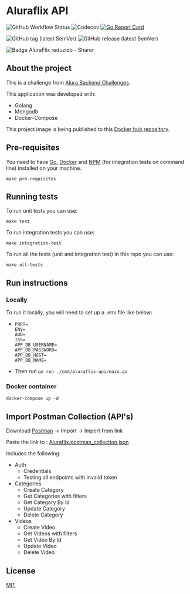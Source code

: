# Aluraflix API

![GitHub Workflow Status](https://img.shields.io/github/workflow/status/cristovaoolegario/aluraflix-api/CI)
![Codecov](https://img.shields.io/codecov/c/gh/cristovaoolegario/aluraflix-api)
[![Go Report Card](https://goreportcard.com/badge/github.com/cristovaoolegario/aluraflix-api)](https://goreportcard.com/report/github.com/cristovaoolegario/aluraflix-api)

![GitHub tag (latest SemVer)](https://img.shields.io/github/v/tag/cristovaoolegario/aluraflix-api)
![GitHub release (latest SemVer)](https://img.shields.io/github/v/release/cristovaoolegario/aluraflix-api)

![Badge AluraFlix reduzido - Sharer](https://user-images.githubusercontent.com/79534537/130669222-e3e649dd-565b-4bb3-85a7-54bdc4f02dcb.png)

## About the project

This is a challenge from [Alura Backend Challenges](https://github.com/alura-challenges/challenge-back-end).

This application was developed with:

- Golang
- Mongodb
- Docker-Compose

This project image is being published to
this [Docker hub repository](https://hub.docker.com/repository/docker/cristovaoolegario/aluraflix-api).

## Pre-requisites

You need to have [Go](https://golang.org/dl/), [Docker](https://www.docker.com/products/docker-desktop)
and [NPM](https://www.npmjs.com/) (for integration tests on command line) installed on your machine.

`make pre-requisites`

## Running tests

To run unit tests you can use:

`make test`

To run integration tests you can use:

`make integration-test`

To run all the tests (unit and integration test) in this repo you can use:

`make all-tests`

## Run instructions

### Locally

To run it locally, you will need to set up a .env file like below:

- ```shell
  PORT=
  ENV=
  AUD=
  ISS=
  APP_DB_USERNAME=
  APP_DB_PASSWORD=
  APP_DB_HOST=
  APP_DB_NAME=
  ```

- Then run `go run ./cmd/aluraflix-api/main.go`

### Docker container

`docker-compose up -d`

## Import Postman Collection (API's)

Download [Postman](https://www.getpostman.com/) -> Import -> Import from link

Paste the link
to : [Aluraflix.postman_collection.json](https://raw.githubusercontent.com/cristovaoolegario/aluraflix-api/main/Aluraflix.postman_collection.json)

Includes the following:

- Auth
  - Credentials
  - Testing all endpoints with invalid token
- Categories
  - Create Category
  - Get Categories with filters
  - Get Category By Id
  - Update Category
  - Delete Category
- Videos
  - Create Video
  - Get Videos with filters
  - Get Video By Id
  - Update Video
  - Delete Video

## License

[MIT](https://choosealicense.com/licenses/mit/)
